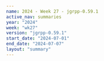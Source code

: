 ```yaml
---
name: 2024 - Week 27 - jgrpp-0.59.1
active_nav: summaries
year: "2024"
week: "wk27"
version: "jgrpp-0.59.1"
start_date: "2024-07-01"
end_date: "2024-07-07"
layout: "summary"
---
```

